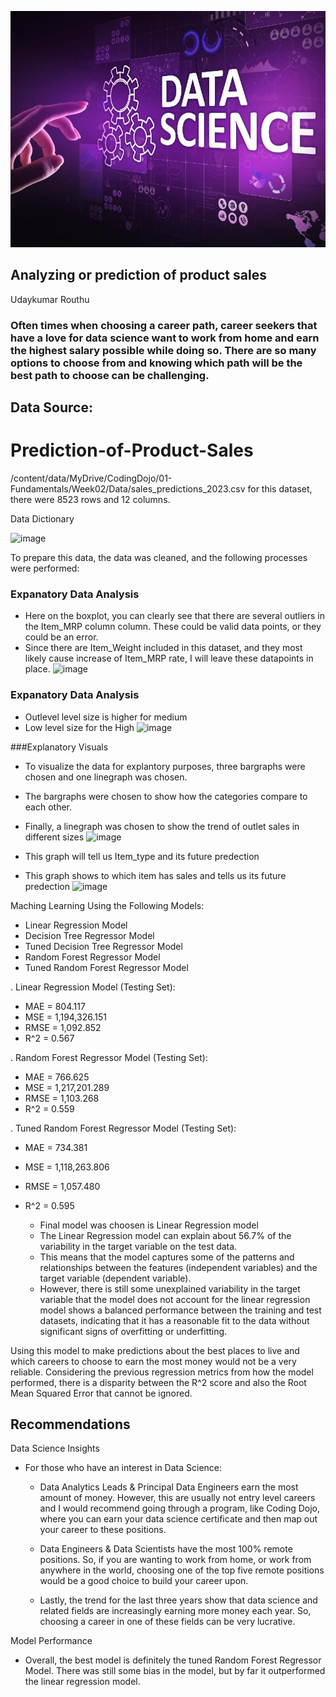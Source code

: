 <p align = "center"> 
  <img src = "https://raw.githubusercontent.com/coding-dojo-data-science/CodingDojo_Images/main/data-science.jpg">
</p>

## Analyzing or prediction of product sales

Udaykumar Routhu

### Often times when choosing a career path, career seekers that have a love for data science want to work from home and earn the highest salary possible while doing so. There are so many options to choose from and knowing which path will be the best path to choose can be challenging.

## Data Source:
# Prediction-of-Product-Sales
/content/data/MyDrive/CodingDojo/01-Fundamentals/Week02/Data/sales_predictions_2023.csv
for this dataset, there were 8523 rows and 12 columns.

Data Dictionary

![image](https://github.com/uday-routhu/Prediction-of-Product-Sales/assets/24350354/a5666e5a-f7d7-4cf2-95a7-e4685fd88553)

To prepare this data, the data was cleaned, and the following processes were performed:
### Expanatory Data Analysis
- Here on the boxplot, you can clearly see that there are several outliers in the Item_MRP column column. These could be valid data points, or they could be an error.
- Since there are Item_Weight included in this dataset, and they most likely cause increase of Item_MRP rate, I will leave these datapoints in place.
![image](https://github.com/uday-routhu/Prediction-of-Product-Sales/assets/24350354/706fc0ae-3f59-4cfa-a8c3-c722518a98bc)

### Expanatory Data Analysis
- Outlevel level size is higher for medium 
- Low level size for the High
![image](https://github.com/uday-routhu/Prediction-of-Product-Sales/assets/24350354/75a4b1e5-37ce-4d8a-b6de-a2c62f02660f)

###Explanatory Visuals
- To visualize the data for explantory purposes, three bargraphs were chosen and one linegraph was chosen.
- The bargraphs were chosen to show how the categories compare to each other. 
- Finally, a linegraph was chosen to show the trend of outlet sales in different sizes
![image](https://github.com/uday-routhu/Prediction-of-Product-Sales/assets/24350354/5ba06446-cc15-4465-b55e-c6971d1405c6)


- This graph will tell us Item_type and its future predection
- This graph shows to which item has sales and tells us its future predection 
![image](https://github.com/uday-routhu/Prediction-of-Product-Sales/assets/24350354/b57cc8ed-11fb-46f1-bbe9-48abd619bd3b)

Maching Learning Using the Following Models:

- Linear Regression Model
- Decision Tree Regressor Model
- Tuned Decision Tree Regressor Model
- Random Forest Regressor Model
- Tuned Random Forest Regressor Model

. Linear Regression Model (Testing Set):

- MAE = 804.117
- MSE = 1,194,326.151
- RMSE = 1,092.852
- R^2 = 0.567

. Random Forest Regressor Model (Testing Set):
- MAE = 766.625
- MSE = 1,217,201.289
- RMSE = 1,103.268
- R^2 = 0.559

. Tuned Random Forest Regressor Model (Testing Set):

- MAE = 734.381
- MSE = 1,118,263.806
- RMSE = 1,057.480
- R^2 = 0.595

  -  Final model was choosen is Linear Regression model
  - The Linear Regression model can explain about 56.7% of the variability in the target variable on the test data.
  -  This means that the model captures some of the patterns and relationships between the features (independent variables) and the target variable (dependent variable). 
  - However, there is still some unexplained variability in the target variable that the model does not account for the linear regression model shows a balanced performance between the training and test datasets, indicating that it has a reasonable fit to the data without significant signs of overfitting or underfitting.

Using this model to make predictions about the best places to live and which careers to choose to earn the most money would not be a very reliable. Considering the previous regression metrics from how the model performed, there is a disparity between the R^2 score and also the Root Mean Squared Error that cannot be ignored.

## Recommendations

Data Science Insights

- For those who have an interest in Data Science:
  - Data Analytics Leads & Principal Data Engineers earn the most amount of money. However, this are usually not entry level careers and I would recommend going through a program, like Coding Dojo, where you can earn your data science certificate and then map out your career to these positions.

  - Data Engineers & Data Scientists have the most 100% remote positions. So, if you are wanting to work from home, or work from anywhere in the world, choosing one of the top five remote positions would be a good choice to build your career upon.
  
  - Lastly, the trend for the last three years show that data science and related fields are increasingly earning more money each year. So, choosing a career in one of these fields can be very lucrative.

Model Performance
- Overall, the best model is definitely the tuned Random Forest Regressor Model. There was still some bias in the model, but by far it outperformed the linear regression model. 
